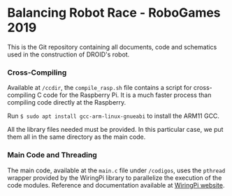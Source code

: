 # Balancing Robot Race - RoboGames 2019

This is the Git repository containing all documents, code and schematics
used in the construction of DROID's robot.

### Cross-Compiling

Available at ```/ccdir```, the ```compile_rasp.sh``` file contains a script for
cross-compiling C code for the Raspberry Pi. It is a much faster process
than compiling code directly at the Raspberry.

Run ```$ sudo apt install gcc-arm-linux-gnueabi``` to install the ARM11 GCC.

All the library files needed must be provided. In this particular case,
we put them all in the same directory as the main code.

### Main Code and Threading

The main code, available at the ```main.c``` file under ```/codigos```, uses the ```pthread```
wrapper provided by the WiringPi library to parallelize the execution of the
code modules. Reference and documentation available at [WiringPi website](wiringpi.com).

